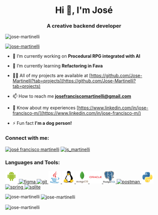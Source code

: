 <h1 align="center">Hi 👋, I'm José</h1>
<h3 align="center">A creative backend developer</h3>

<p align="left"> <img src="https://komarev.com/ghpvc/?username=jose-martinelli&label=Profile%20views&color=0e75b6&style=flat" alt="jose-martinelli" /> </p>

<p align="left"> <a href="https://github.com/ryo-ma/github-profile-trophy"><img src="https://github-profile-trophy.vercel.app/?username=jose-martinelli" alt="jose-martinelli" /></a> </p>

- 🔭 I’m currently working on **Procedural RPG integrated with AI**

- 🌱 I’m currently learning **Refactoring in Fava**

- 👨‍💻 All of my projects are available at [https://github.com/Jose-Martinelli?tab=projects](https://github.com/Jose-Martinelli?tab=projects)

- 📫 How to reach me **josefranciscomartinelli@gmail.com**

- 📄 Know about my experiences [https://www.linkedin.com/in/jose-francisco-m/](https://www.linkedin.com/in/jose-francisco-m/)

- ⚡ Fun fact **I'm a dog person!**

<h3 align="left">Connect with me:</h3>
<p align="left">
<a href="https://linkedin.com/in/josé francisco martinelli" target="blank"><img align="center" src="https://raw.githubusercontent.com/rahuldkjain/github-profile-readme-generator/master/src/images/icons/Social/linked-in-alt.svg" alt="josé francisco martinelli" height="30" width="40" /></a>
<a href="https://instagram.com/js_martinelli" target="blank"><img align="center" src="https://raw.githubusercontent.com/rahuldkjain/github-profile-readme-generator/master/src/images/icons/Social/instagram.svg" alt="js_martinelli" height="30" width="40" /></a>
</p>

<h3 align="left">Languages and Tools:</h3>
<p align="left"> <a href="https://developer.android.com" target="_blank" rel="noreferrer"> <img src="https://raw.githubusercontent.com/devicons/devicon/master/icons/android/android-original-wordmark.svg" alt="android" width="40" height="40"/> </a> <a href="https://www.figma.com/" target="_blank" rel="noreferrer"> <img src="https://www.vectorlogo.zone/logos/figma/figma-icon.svg" alt="figma" width="40" height="40"/> </a> <a href="https://git-scm.com/" target="_blank" rel="noreferrer"> <img src="https://www.vectorlogo.zone/logos/git-scm/git-scm-icon.svg" alt="git" width="40" height="40"/> </a> <a href="https://www.java.com" target="_blank" rel="noreferrer"> <img src="https://raw.githubusercontent.com/devicons/devicon/master/icons/java/java-original.svg" alt="java" width="40" height="40"/> </a> <a href="https://www.linux.org/" target="_blank" rel="noreferrer"> <img src="https://raw.githubusercontent.com/devicons/devicon/master/icons/linux/linux-original.svg" alt="linux" width="40" height="40"/> </a> <a href="https://www.mongodb.com/" target="_blank" rel="noreferrer"> <img src="https://raw.githubusercontent.com/devicons/devicon/master/icons/mongodb/mongodb-original-wordmark.svg" alt="mongodb" width="40" height="40"/> </a> <a href="https://www.oracle.com/" target="_blank" rel="noreferrer"> <img src="https://raw.githubusercontent.com/devicons/devicon/master/icons/oracle/oracle-original.svg" alt="oracle" width="40" height="40"/> </a> <a href="https://www.postgresql.org" target="_blank" rel="noreferrer"> <img src="https://raw.githubusercontent.com/devicons/devicon/master/icons/postgresql/postgresql-original-wordmark.svg" alt="postgresql" width="40" height="40"/> </a> <a href="https://postman.com" target="_blank" rel="noreferrer"> <img src="https://www.vectorlogo.zone/logos/getpostman/getpostman-icon.svg" alt="postman" width="40" height="40"/> </a> <a href="https://www.python.org" target="_blank" rel="noreferrer"> <img src="https://raw.githubusercontent.com/devicons/devicon/master/icons/python/python-original.svg" alt="python" width="40" height="40"/> </a> <a href="https://spring.io/" target="_blank" rel="noreferrer"> <img src="https://www.vectorlogo.zone/logos/springio/springio-icon.svg" alt="spring" width="40" height="40"/> </a> <a href="https://www.sqlite.org/" target="_blank" rel="noreferrer"> <img src="https://www.vectorlogo.zone/logos/sqlite/sqlite-icon.svg" alt="sqlite" width="40" height="40"/> </a> </p>

<p><img align="left" src="https://github-readme-stats.vercel.app/api/top-langs?username=jose-martinelli&show_icons=true&locale=en&layout=compact" alt="jose-martinelli" /></p>

<p>&nbsp;<img align="center" src="https://github-readme-stats.vercel.app/api?username=jose-martinelli&show_icons=true&locale=en" alt="jose-martinelli" /></p>

<p><img align="center" src="https://github-readme-streak-stats.herokuapp.com/?user=jose-martinelli&" alt="jose-martinelli" /></p>

